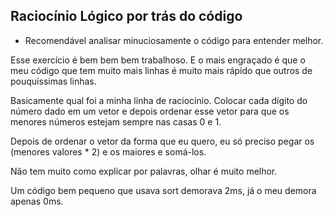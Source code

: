 ## Raciocínio Lógico por trás do código


* Recomendável analisar minuciosamente o código para entender melhor.

Esse exercício é bem bem bem trabalhoso. 
E o mais engraçado é que o meu código que tem muito mais linhas é muito mais rápido que outros de pouquíssimas linhas.

Basicamente qual foi a minha linha de raciocínio. Colocar cada dígito do número dado em um vetor e depois ordenar esse vetor para que os menores números estejam sempre nas casas 0 e 1.

Depois de ordenar o vetor da forma que eu quero, eu só preciso pegar os (menores valores * 2) e os maiores e somá-los.

Não tem muito como explicar por palavras, olhar é muito melhor.


Um código bem pequeno que usava sort demorava 2ms, já o meu demora apenas 0ms.